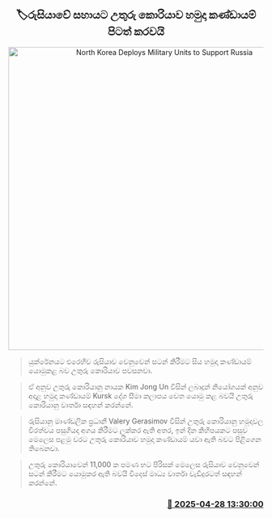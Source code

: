 <p align='center'><b><h2 align='center' title='North Korea Deploys Military Units to Support Russia'>🏷රුසියාවේ සහායට උතුරු කොරියාව හමුදා කණ්ඩායම් පිටත් කරවයි</h2></b></p>
<p align='center'><img src='https://helakuru.sgp1.cdn.digitaloceanspaces.com/esana/images/lib/kim-army.jpg' width='600' alt='North Korea Deploys Military Units to Support Russia'></p>

> යුක්රේනයට එරෙහිව රුසියාව වෙනුවෙන් සටන් කිරීමට සිය හමුදා කණ්ඩායම් යොමුකළ බව උතුරු කොරියාව පවසනවා.

> ඒ අනුව උතුරු කොරියානු නායක Kim Jong Un විසින් ලබාදුන් නියෝගයක් අනුව අදාළ හමුදා කණ්ඩායම් Kursk දේශ සීමා කලාපය වෙත යොමු කළ බවයි උතුරු කොරියානු වාර්තා සඳහන් කරන්නේ.

> රුසියානු මාණ්ඩලික ප්‍රධානී Valery Gerasimov විසින් උතුරු කොරියානු හමුදාවල වීරත්වය පසුගියදා අගය කිරීමට ලක්කර ඇති අතර, ඉන් දින කිහිපයකට පසුව මෙලෙස පළමු වරට උතුරු කොරියාව හමුදා කණ්ඩායම් යවා ඇති බවට පිළිගෙන තිබෙනවා.

> උතුරු කොරියාවෙන් 11,000 ක පමණ භට පිරිසක් මෙලෙස රුසියාව වෙනුවෙන් සටන් කිරීමට යොමුකර ඇති බවයි විදෙස් මාධ්‍ය වාර්තා වැඩිදුරටත් සඳහන් කරන්නේ.



<h3 align='right'><a href='https://www.helakuru.lk/esana/p/109618/'>📅 2025-04-28 13:30:00</a></h3>
